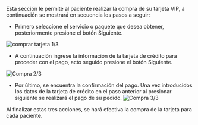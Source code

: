 Esta sección le permite al paciente realizar la compra de su tarjeta VIP, a continuación se mostrará en secuencia los pasos a seguir:

* Primero seleccione el servicio o paquete que desea obtener, posteriormente presione el botón Siguiente.

![comprar tarjeta 1/3](https://s3-us-west-2.amazonaws.com/andarwiki/comprar_tarjeta1.jpg)

* A continuación ingrese la información de la tarjeta de crédito para proceder con el pago, acto seguido presione el botón Siguiente.

![Compra 2/3](https://s3-us-west-2.amazonaws.com/andarwiki/comprarTarjeta2.jpg)

* Por último, se encuentra la confirmación del pago. Una vez introducidos los datos de la tarjeta de crédito en el paso anterior al presionar siguiente se realizará el pago de su pedido.
![Compra 3/3](https://s3-us-west-2.amazonaws.com/andarwiki/comprarTarjeta3.jpg) 

Al finalizar estas tres acciones, se hará efectiva la compra de la tarjeta para cada paciente. 